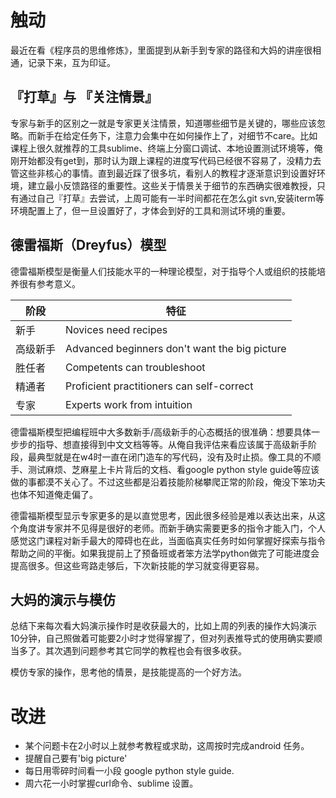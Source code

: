 # 触动

最近在看《程序员的思维修炼》，里面提到从新手到专家的路径和大妈的讲座很相通，记录下来，互为印证。

## 『打草』与 『关注情景』
专家与新手的区别之一就是专家更关注情景，知道哪些细节是关键的，哪些应该忽略。而新手在给定任务下，注意力会集中在如何操作上了，对细节不care。比如课程上很久就推荐的工具sublime、终端上分窗口调试、本地设置测试环境等，俺刚开始都没有get到，那时认为跟上课程的进度写代码已经很不容易了，没精力去管这些非核心的事情。直到最近踩了很多坑，看别人的教程才逐渐意识到设置好环境，建立最小反馈路径的重要性。这些关于情景关于细节的东西确实很难教授，只有通过自己『打草』去尝试，上周可能有一半时间都花在怎么git svn,安装iterm等环境配置上了，但一旦设置好了，才体会到好的工具和测试环境的重要。

## 德雷福斯（Dreyfus）模型
德雷福斯模型是衡量人们技能水平的一种理论模型，对于指导个人或组织的技能培养很有参考意义。

| 阶段  |  特征   
|-------|-------- 
| 新手| Novices need recipes
|高级新手|Advanced beginners don't want the big picture
|胜任者|Competents can troubleshoot
|精通者|Proficient practitioners can self-correct
|专家|Experts work from intuition

德雷福斯模型把编程班中大多数新手/高级新手的心态概括的很准确：想要具体一步步的指导、想直接得到中文文档等等。从俺自我评估来看应该属于高级新手阶段，最典型就是在w4时一直在闭门造车的写代码，没有及时止损。像工具的不顺手、测试麻烦、芝麻星上卡片背后的文档、看google python style guide等应该做的事都漠不关心了。不过这些都是沿着技能阶梯攀爬正常的阶段，俺没下笨功夫也体不知道俺走偏了。

德雷福斯模型显示专家更多的是以直觉思考，因此很多经验是难以表达出来，从这个角度讲专家并不见得是很好的老师。而新手确实需要更多的指令才能入门，个人感觉这门课程对新手最大的障碍也在此，当面临真实任务时如何掌握好探索与指令帮助之间的平衡。如果我提前上了预备班或者笨方法学python做完了可能进度会提高很多。但这些弯路走够后，下次新技能的学习就变得更容易。


## 大妈的演示与模仿
总结下来每次看大妈演示操作时是收获最大的，比如上周的列表的操作大妈演示10分钟，自己照做着可能要2小时才觉得掌握了，但对列表推导式的使用确实要顺当多了。其次遇到问题参考其它同学的教程也会有很多收获。

模仿专家的操作，思考他的情景，是技能提高的一个好方法。

# 改进
- 某个问题卡在2小时以上就参考教程或求助，这周按时完成android 任务。
- 提醒自己要有'big picture'
- 每日用零碎时间看一小段 google python style guide. 
- 周六花一小时掌握curl命令、sublime 设置。
